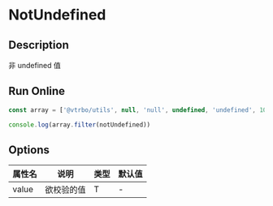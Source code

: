 # NotUndefined

## Description
非 undefined 值

## Run Online

<RunCode :language="ts" :dependency="`
function notUndefined<T>(value: T): value is Exclude<T, undefined> {
  return value !== undefined
}`">

```ts
const array = ['@vtrbo/utils', null, 'null', undefined, 'undefined', 100, true, { name: 'Victor Bo' }, () => 'string']

console.log(array.filter(notUndefined))
```

</RunCode>

## Options

<div class="utils-table">

| 属性名 | 说明 | 类型 | 默认值 |
| --- | --- | --- | --- |
| value | 欲校验的值 | T | - |

</div>